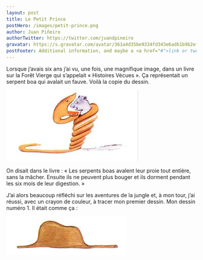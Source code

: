 ```yaml
---
layout: post
title: Le Petit Prince
postHero: /images/petit-prince.png
author: Juan Piñeiro
authorTwitter: https://twitter.com/juandpineiro
gravatar: https://s.gravatar.com/avatar/361a4d35be9334fd343e6adb1b9b2efb?s=80
postFooter: Additional information, and maybe a <a href="#">link or two</a>
---
```


Lorsque j’avais six ans j’ai vu, une fois, une magnifique image, dans un livre sur la Forêt Vierge qui s’appelait « Histoires Vécues ». Ça représentait un serpent boa qui avalait un fauve. Voilà la copie du dessin.

<img src="/images/boa.png"
     alt="boa">

On disait dans le livre : « Les serpents boas avalent leur proie tout entière, sans la mâcher. Ensuite ils ne peuvent plus bouger et ils dorment pendant les six mois de leur digestion. »

J’ai alors beaucoup réfléchi sur les aventures de la jungle et, à mon tour, j’ai réussi, avec un crayon de couleur, à tracer mon premier dessin. Mon dessin numéro 1. Il était comme ça :

<img src="/images/boa-elephant.png"
     alt="boa">
